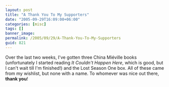 ```yaml
---
layout: post
title: "A Thank You To My Supporters"
date: "2005-09-29T16:09:00+06:00"
categories: [misc]
tags: []
banner_image: 
permalink: /2005/09/29/A-Thank-You-To-My-Supporters
guid: 821
---
```


Over the last two weeks, I've gotten three China Mi&eacute;ville books (unfortunately I started reading <i>It Couldn't Happen Here</i>, which is good, but I can't wait till I'm finished!) and the Lost Season One box. All of these came from my wishlist, but none with a name. To whomever was nice out there, <b>thank you</b>!